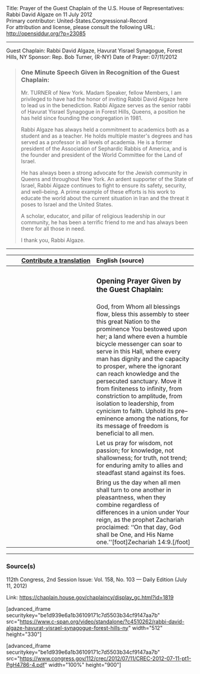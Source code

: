 <html>
<head></head>
<body>
Title: Prayer of the Guest Chaplain of the U.S. House of Representatives: Rabbi David Algaze on 11 July 2012<br />
Primary contributor: United-States.Congressional-Record<br />
For attribution and license, please consult the following URL: <a href="http://opensiddur.org/?p=23085">http://opensiddur.org/?p=23085</a>
<p />
<hr />

Guest Chaplain: Rabbi David Algaze, Ḥavurat Yisrael Synagogue, Forest Hills, NY
Sponsor: Rep. Bob Turner, (R-NY)
Date of Prayer: 07/11/2012

<blockquote>
<h3>One Minute Speech Given in Recognition of the Guest Chaplain:</h3>
Mr. TURNER of New York. Madam Speaker, fellow Members, I am privileged to have had the honor of inviting Rabbi David Algaze here to lead us in the benediction. Rabbi Algaze serves as the senior rabbi of Ḥavurat Yisrael Synagogue in Forest Hills, Queens, a position he has held since founding the congregation in 1981.

Rabbi Algaze has always held a commitment to academics both as a student and as a teacher. He holds multiple master's degrees and has served as a professor in all levels of academia. He is a former president of the Association of Sephardic Rabbis of America, and is the founder and president of the World Committee for the Land of Israel.

He has always been a strong advocate for the Jewish community in Queens and throughout New York. An ardent supporter of the State of Israel, Rabbi Algaze continues to fight to ensure its safety, security, and well–being. A prime example of these efforts is his work to educate the world about the current situation in Iran and the threat it poses to Israel and the United States.

A scholar, educator, and pillar of religious leadership in our community, he has been a terrific friend to me and has always been there for all those in need.

I thank you, Rabbi Algaze. 
</blockquote>

<hr />

<table style="margin-left: auto;margin-right: auto;" class="draggable">
<thead><tr><th id="x" style="text-align: right;"><a href="/contributing/upload/">Contribute a translation</a></th><th style="text-align: left;">English (source)</th></tr></thead>
<tbody>
<tr><td style="vertical-align:top;" width="46%">
<div class="liturgy"><span lang="he">

</span></div></td>
 
<td style="vertical-align:top;" width="53%">
<div class="english">
<h3>Opening Prayer Given by the Guest Chaplain:</h3>
</div></td></tr>


<tr><td style="vertical-align:top;" width="46%">
<div class="liturgy"><span lang="he">

</span></div></td>
 
<td style="vertical-align:top;" width="53%">
<div class="english">
God, from Whom all blessings flow, 
bless this assembly 
to steer this great Nation 
to the prominence You bestowed upon her; 
a land where even a humble bicycle messenger 
can soar to serve in this Hall, 
where every man has dignity 
and the capacity to prosper, 
where the ignorant can reach knowledge 
and the persecuted sanctuary. 
Move it from finiteness to infinity, 
from constriction to amplitude, 
from isolation to leadership, 
from cynicism to faith. 
Uphold its pre–eminence among the nations, 
for its message of freedom is beneficial to all men.
</div></td></tr>


<tr><td style="vertical-align:top;" width="46%">
<div class="liturgy"><span lang="he">

</span></div></td>
 
<td style="vertical-align:top;" width="53%">
<div class="english">
Let us pray for wisdom, not passion; 
for knowledge, not shallowness; 
for truth, not trend; 
for enduring amity to allies 
and steadfast stand against its foes.
</div></td></tr>


<tr><td style="vertical-align:top;" width="46%">
<div class="liturgy"><span lang="he">

</span></div></td>
 
<td style="vertical-align:top;" width="53%">
<div class="english">
Bring us the day 
when all men shall turn to one another 
in pleasantness, 
when they combine 
regardless of differences 
in a union under Your reign, 
as the prophet Zachariah proclaimed: 
‘‘On that day, God shall be One, and His Name one.''[foot]Zechariah 14:9.[/foot]
</div></td></tr>
</tbody></table>

<hr />

<h3>Source(s)</h3>

112th Congress, 2nd Session
Issue: Vol. 158, No. 103 — Daily Edition (July 11, 2012)

Link: <a href="https://chaplain.house.gov/chaplaincy/display_gc.html?id=1819">https://chaplain.house.gov/chaplaincy/display_gc.html?id=1819</a>

[advanced_iframe securitykey="be1d939e6a1b36109171c7d5503b34cf9147aa7b" src="https://www.c-span.org/video/standalone/?c4510262/rabbi-david-algaze-havurat-yisrael-synagogue-forest-hills-ny" width="512" height="330"]

[advanced_iframe securitykey="be1d939e6a1b36109171c7d5503b34cf9147aa7b" src="https://www.congress.gov/112/crec/2012/07/11/CREC-2012-07-11-pt1-PgH4786-4.pdf" width="100%" height="900"]
</body>
</html>